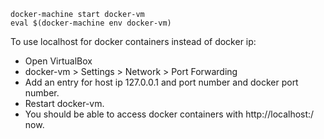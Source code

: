 
```
docker-machine start docker-vm
eval $(docker-machine env docker-vm)
```

To use localhost for docker containers instead of docker ip:
- Open VirtualBox
- docker-vm > Settings > Network > Port Forwarding
- Add an entry for host ip 127.0.0.1 and port number and docker port number.
- Restart docker-vm.
- You should be able to access docker containers with http://localhost:<port-num>/ now.


